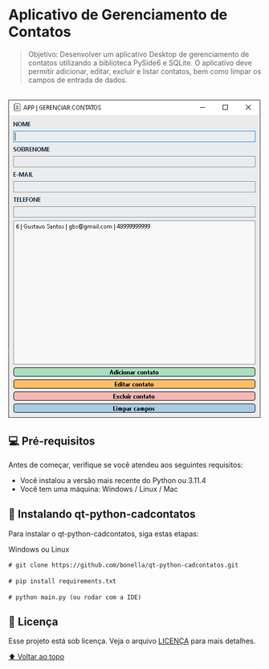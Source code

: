 # Aplicativo de Gerenciamento de Contatos

> Objetivo: Desenvolver um aplicativo Desktop de gerenciamento de contatos utilizando a biblioteca PySide6 e SQLite. O aplicativo deve permitir adicionar, editar, excluir e listar contatos, bem como limpar os campos de entrada de dados.

<br>

<img src="images/tela_principal.png" alt="Tela Inicial APP">

## 💻 Pré-requisitos

Antes de começar, verifique se você atendeu aos seguintes requisitos:

* Você instalou a versão mais recente do Python ou 3.11.4
* Você tem uma máquina: Windows / Linux / Mac

## 🚀 Instalando qt-python-cadcontatos

Para instalar o qt-python-cadcontatos, siga estas etapas:

Windows ou Linux 
```
# git clone https://github.com/bonella/qt-python-cadcontatos.git

# pip install requirements.txt

# python main.py (ou rodar com a IDE)
```

## 📝 Licença

Esse projeto está sob licença. Veja o arquivo [LICENÇA](LICENSE.md) para mais detalhes.

[⬆ Voltar ao topo](#aplicativo-de-gerenciamento-de-contatos)<br>

